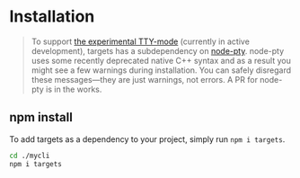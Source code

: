 # Installation

> To support [the experimental TTY-mode](TTY_Mode.md) (currently in active development), targets has a subdependency on [node-pty](https://www.npmjs.com/package/node-pty). node-pty uses some recently deprecated native C++ syntax and as a result you might see a few warnings during installation. You can safely disregard these messages—they are just warnings, not errors. A PR for node-pty is in the works.

## npm install

To add targets as a dependency to your project, simply run `npm i targets`.

```sh
cd ./mycli
npm i targets
```
